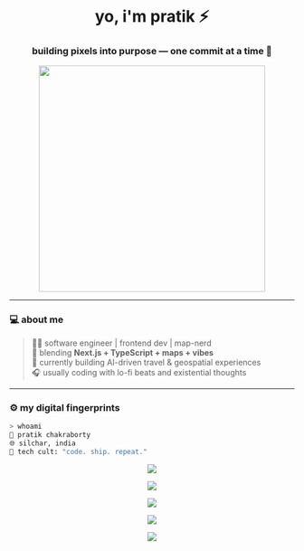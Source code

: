 <!-- ⚡ Cult-Coded README ⚡ -->
<h1 align="center">yo, i'm pratik ⚡</h1>
<h3 align="center">building pixels into purpose — one commit at a time 🧠</h3>

<p align="center">
  <img src="https://media.tenor.com/7H0t5w8GsbIAAAAC/hacker-hacking.gif" width="400"/>
</p>

---

### 💻 about me
> 👨‍💻 software engineer | frontend dev | map-nerd  
> 🚀 blending **Next.js + TypeScript + maps + vibes**  
> 🧭 currently building AI-driven travel & geospatial experiences  
> 🎧 usually coding with lo-fi beats and existential thoughts  

---

### ⚙️ my digital fingerprints

```bash
> whoami
👤 pratik chakraborty
🌐 silchar, india
💬 tech cult: "code. ship. repeat."
```


<p align="center"> <img src="https://skillicons.dev/icons?i=nextjs,react,typescript,nodejs,aws,python,figma,git,tailwind,vscode&theme=dark" /> </p>

<p align="center"> <img src="https://github-readme-stats.vercel.app/api?username=PratikChakraborty10&show_icons=true&theme=tokyonight&hide_border=true" /> </p> <p align="center"> <img src="https://github-readme-streak-stats.herokuapp.com/?user=pratikchakraborty&theme=tokyonight&hide_border=true" /> </p> <p align="center"> <img src="https://github-readme-stats.vercel.app/api/top-langs/?username=pratikchakraborty&layout=compact&theme=tokyonight&hide_border=true" /> </p>

<p align="center"> <img src="https://github-readme-stats.vercel.app/api/wakatime?username=pratikcodes&theme=tokyonight&hide_border=true" /> </p>
